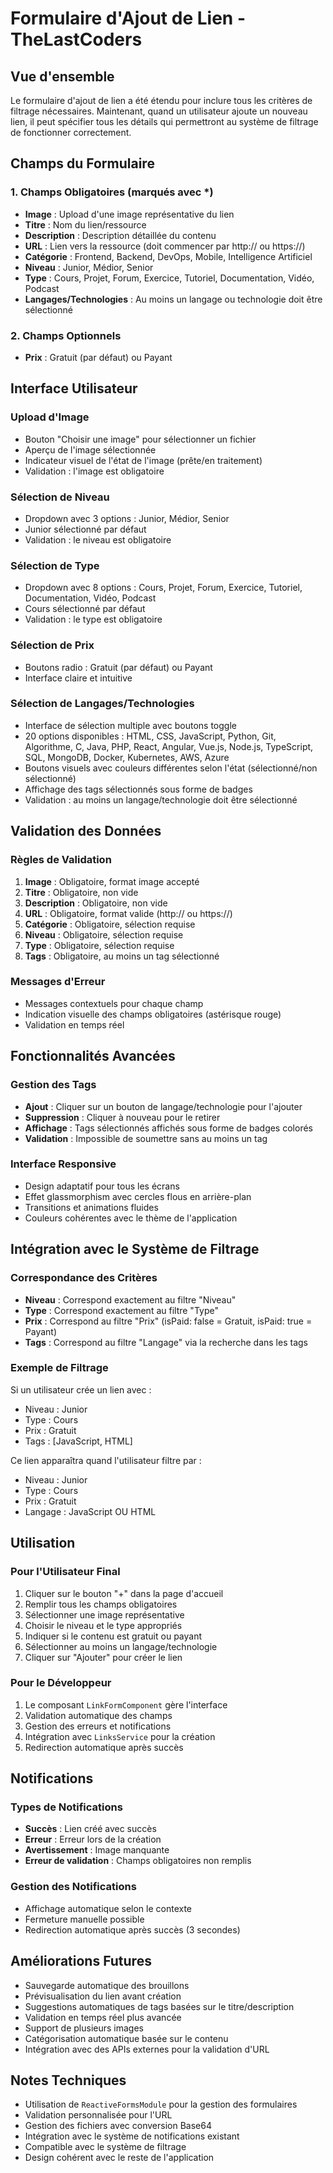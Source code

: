# Formulaire d'Ajout de Lien - TheLastCoders

## Vue d'ensemble

Le formulaire d'ajout de lien a été étendu pour inclure tous les critères de filtrage nécessaires. Maintenant, quand un utilisateur ajoute un nouveau lien, il peut spécifier tous les détails qui permettront au système de filtrage de fonctionner correctement.

## Champs du Formulaire

### 1. **Champs Obligatoires** (marqués avec \*)

- **Image** : Upload d'une image représentative du lien
- **Titre** : Nom du lien/ressource
- **Description** : Description détaillée du contenu
- **URL** : Lien vers la ressource (doit commencer par http:// ou https://)
- **Catégorie** : Frontend, Backend, DevOps, Mobile, Intelligence Artificiel
- **Niveau** : Junior, Médior, Senior
- **Type** : Cours, Projet, Forum, Exercice, Tutoriel, Documentation, Vidéo, Podcast
- **Langages/Technologies** : Au moins un langage ou technologie doit être sélectionné

### 2. **Champs Optionnels**

- **Prix** : Gratuit (par défaut) ou Payant

## Interface Utilisateur

### Upload d'Image

- Bouton "Choisir une image" pour sélectionner un fichier
- Aperçu de l'image sélectionnée
- Indicateur visuel de l'état de l'image (prête/en traitement)
- Validation : l'image est obligatoire

### Sélection de Niveau

- Dropdown avec 3 options : Junior, Médior, Senior
- Junior sélectionné par défaut
- Validation : le niveau est obligatoire

### Sélection de Type

- Dropdown avec 8 options : Cours, Projet, Forum, Exercice, Tutoriel, Documentation, Vidéo, Podcast
- Cours sélectionné par défaut
- Validation : le type est obligatoire

### Sélection de Prix

- Boutons radio : Gratuit (par défaut) ou Payant
- Interface claire et intuitive

### Sélection de Langages/Technologies

- Interface de sélection multiple avec boutons toggle
- 20 options disponibles : HTML, CSS, JavaScript, Python, Git, Algorithme, C, Java, PHP, React, Angular, Vue.js, Node.js, TypeScript, SQL, MongoDB, Docker, Kubernetes, AWS, Azure
- Boutons visuels avec couleurs différentes selon l'état (sélectionné/non sélectionné)
- Affichage des tags sélectionnés sous forme de badges
- Validation : au moins un langage/technologie doit être sélectionné

## Validation des Données

### Règles de Validation

1. **Image** : Obligatoire, format image accepté
2. **Titre** : Obligatoire, non vide
3. **Description** : Obligatoire, non vide
4. **URL** : Obligatoire, format valide (http:// ou https://)
5. **Catégorie** : Obligatoire, sélection requise
6. **Niveau** : Obligatoire, sélection requise
7. **Type** : Obligatoire, sélection requise
8. **Tags** : Obligatoire, au moins un tag sélectionné

### Messages d'Erreur

- Messages contextuels pour chaque champ
- Indication visuelle des champs obligatoires (astérisque rouge)
- Validation en temps réel

## Fonctionnalités Avancées

### Gestion des Tags

- **Ajout** : Cliquer sur un bouton de langage/technologie pour l'ajouter
- **Suppression** : Cliquer à nouveau pour le retirer
- **Affichage** : Tags sélectionnés affichés sous forme de badges colorés
- **Validation** : Impossible de soumettre sans au moins un tag

### Interface Responsive

- Design adaptatif pour tous les écrans
- Effet glassmorphism avec cercles flous en arrière-plan
- Transitions et animations fluides
- Couleurs cohérentes avec le thème de l'application

## Intégration avec le Système de Filtrage

### Correspondance des Critères

- **Niveau** : Correspond exactement au filtre "Niveau"
- **Type** : Correspond exactement au filtre "Type"
- **Prix** : Correspond au filtre "Prix" (isPaid: false = Gratuit, isPaid: true = Payant)
- **Tags** : Correspond au filtre "Langage" via la recherche dans les tags

### Exemple de Filtrage

Si un utilisateur crée un lien avec :

- Niveau : Junior
- Type : Cours
- Prix : Gratuit
- Tags : [JavaScript, HTML]

Ce lien apparaîtra quand l'utilisateur filtre par :

- Niveau : Junior
- Type : Cours
- Prix : Gratuit
- Langage : JavaScript OU HTML

## Utilisation

### Pour l'Utilisateur Final

1. Cliquer sur le bouton "+" dans la page d'accueil
2. Remplir tous les champs obligatoires
3. Sélectionner une image représentative
4. Choisir le niveau et le type appropriés
5. Indiquer si le contenu est gratuit ou payant
6. Sélectionner au moins un langage/technologie
7. Cliquer sur "Ajouter" pour créer le lien

### Pour le Développeur

1. Le composant `LinkFormComponent` gère l'interface
2. Validation automatique des champs
3. Gestion des erreurs et notifications
4. Intégration avec `LinksService` pour la création
5. Redirection automatique après succès

## Notifications

### Types de Notifications

- **Succès** : Lien créé avec succès
- **Erreur** : Erreur lors de la création
- **Avertissement** : Image manquante
- **Erreur de validation** : Champs obligatoires non remplis

### Gestion des Notifications

- Affichage automatique selon le contexte
- Fermeture manuelle possible
- Redirection automatique après succès (3 secondes)

## Améliorations Futures

- Sauvegarde automatique des brouillons
- Prévisualisation du lien avant création
- Suggestions automatiques de tags basées sur le titre/description
- Validation en temps réel plus avancée
- Support de plusieurs images
- Catégorisation automatique basée sur le contenu
- Intégration avec des APIs externes pour la validation d'URL

## Notes Techniques

- Utilisation de `ReactiveFormsModule` pour la gestion des formulaires
- Validation personnalisée pour l'URL
- Gestion des fichiers avec conversion Base64
- Intégration avec le système de notifications existant
- Compatible avec le système de filtrage
- Design cohérent avec le reste de l'application
